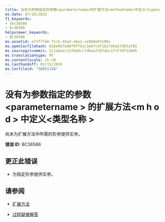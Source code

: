 ```yaml
---
title: 没有为参数指定的参数<parametername>的扩展方法<methodname>中定义<typename>
ms.date: 07/20/2015
f1_keywords:
- vbc36586
- bc36586
helpviewer_keywords:
- BC36586
ms.assetid: e73f77e6-71c5-45e4-abe1-ce9b0e67e08c
ms.openlocfilehash: 82be057e88f9ff61c3e6fc4f1b27eb427d93af05
ms.sourcegitcommit: 5c1abeec15fbddcc7dbaa729fabc1f1f29f12045
ms.translationtype: MT
ms.contentlocale: zh-CN
ms.lasthandoff: 03/15/2019
ms.locfileid: "58051156"
---
```

# <a name="argument-not-specified-for-parameter-parametername-of-extension-method-methodname-defined-in-typename"></a>没有为参数指定的参数\<parametername > 的扩展方法\<m h o d > 中定义\<类型名称 >
尚未为扩展方法中所需的形参提供实参。  
  
 **错误 ID:** BC36586  
  
## <a name="to-correct-this-error"></a>更正此错误  
  
-   为指定形参提供实参。  
  
## <a name="see-also"></a>请参阅

- [扩展方法](../../visual-basic/programming-guide/language-features/procedures/extension-methods.md)

- [过程疑难解答](../../visual-basic/programming-guide/language-features/procedures/troubleshooting-procedures.md)
